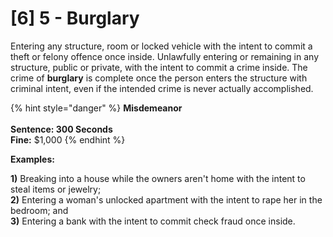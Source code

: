 # \[6] 5 - Burglary

Entering any structure, room or locked vehicle with the intent to commit a theft or felony offence once inside. Unlawfully entering or remaining in any structure, public or private, with the intent to commit a crime inside. The crime of **burglary** is complete once the person enters the structure with criminal intent, even if the intended crime is never actually accomplished.&#x20;

{% hint style="danger" %}
**Misdemeanor**\
\
**Sentence: 300 Seconds** \
**Fine:** $1,000
{% endhint %}

**Examples:**

**1)** Breaking into a house while the owners aren't home with the intent to steal items or jewelry;\
**2)** Entering a woman's unlocked apartment with the intent to rape her in the bedroom; and\
**3)** Entering a bank with the intent to commit check fraud once inside.
